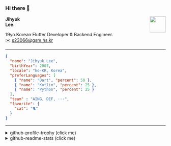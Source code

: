 ### Hi there 👋
<img src="https://github.githubassets.com/images/mona-loading-default.gif" width="50px" align="right">
</a>

**Jihyuk\
Lee.**

19yo Korean Flutter Developer & Backend Engineer.\
✉️ <s23066@gsm.hs.kr>

---

```json
{
  "name": "Jihyuk Lee",
  "birthYear": 2007,
  "locale": "ko-KR, Korea",
  "preferLanguages": [
    { "name": "Dart", "percent": 50 },
    { "name": "Kotlin", "percent": 25 },
    { "name": "Python", "percent": 25 }
  ],
  "team" : "AING, DEF, ···",
  "favorite": {
    "cat": "🐈"
  }
}
```
---
<details>
  <summary>github-profile-trophy (click me)</summary>
  
![](https://github-profile-trophy.vercel.app/?username=withJihyuk&row=1&column=8&theme=nord)
  
</details>
<details>
  <summary>github-readme-stats (click me)</summary>
  
<!--START_SECTION:waka-->
![Code Time](http://img.shields.io/badge/Code%20Time-774%20hrs%2042%20mins-blue)

![Lines of code](https://img.shields.io/badge/%EC%A0%80%EB%8A%94%20%EC%97%AC%ED%83%9C%EA%B9%8C%EC%A7%80%20-650.6%20thousand%20%EC%A4%84%EC%9D%98%20%EC%BD%94%EB%93%9C%EB%A5%BC%20%EC%9E%91%EC%84%B1%ED%96%88%EC%96%B4%EC%9A%94.-blue)

**저는 아침형 인간이에요. 🐤** 

```text
🌞 아침                     660 commits         █████░░░░░░░░░░░░░░░░░░░░   19.08 % 
🌆 낮　                     1161 commits        ████████░░░░░░░░░░░░░░░░░   33.55 % 
🌃 저녁                     1304 commits        █████████░░░░░░░░░░░░░░░░   37.69 % 
🌙 밤　                     335 commits         ██░░░░░░░░░░░░░░░░░░░░░░░   09.68 % 
```


📊 **저는 이번주를 이렇게 시간을 보냈어요.** 

```text
🕑︎ Timezone: Asia/Seoul

💬 프로그래밍 언어들: 
Dart                     8 hrs 5 mins        ██████████░░░░░░░░░░░░░░░   41.87 % 
Kotlin                   7 hrs 24 mins       ██████████░░░░░░░░░░░░░░░   38.34 % 
YAML                     1 hr 39 mins        ██░░░░░░░░░░░░░░░░░░░░░░░   08.62 % 
Python                   1 hr 1 min          █░░░░░░░░░░░░░░░░░░░░░░░░   05.33 % 
XML                      31 mins             █░░░░░░░░░░░░░░░░░░░░░░░░   02.68 % 

🔥 에디터들: 
VS Code                  10 hrs 45 mins      ██████████████░░░░░░░░░░░   55.71 % 
IntelliJ IDEA            7 hrs 56 mins       ██████████░░░░░░░░░░░░░░░   41.14 % 
Android Studio           36 mins             █░░░░░░░░░░░░░░░░░░░░░░░░   03.15 % 

💻 운영 체제들: 
Mac                      19 hrs 18 mins      █████████████████████████   100.00 % 
```


 Last Updated on 24/03/2025 18:52:04 UTC
<!--END_SECTION:waka-->

</details>

</div>

